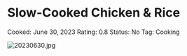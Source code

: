 # Slow-Cooked Chicken & Rice

Cooked: June 30, 2023
Rating: 0.8
Status: No
Tag: Cooking

![20230630.jpg](20230630.jpg)